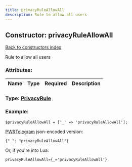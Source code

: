 ```yaml
---
title: privacyRuleAllowAll
description: Rule to allow all users
---
```

## Constructor: privacyRuleAllowAll  
[Back to constructors index](index.md)



Rule to allow all users

### Attributes:

| Name     |    Type       | Required | Description |
|----------|:-------------:|:--------:|------------:|



### Type: [PrivacyRule](../types/PrivacyRule.md)


### Example:

```
$privacyRuleAllowAll = ['_' => 'privacyRuleAllowAll'];
```  

[PWRTelegram](https://pwrtelegram.xyz) json-encoded version:

```
{"_": "privacyRuleAllowAll"}
```


Or, if you're into Lua:  


```
privacyRuleAllowAll={_='privacyRuleAllowAll'}

```


